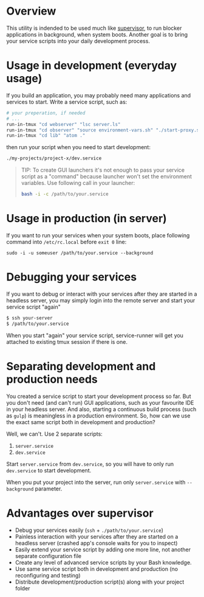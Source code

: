 # Overview 

This utility is indended to be used much like [supervisor](http://supervisord.org/), to run blocker applications in background, when system boots. Another goal is to bring your service scripts into your daily development process.

# Usage in development (everyday usage)

If you build an application, you may probably need many applications and services to start. Write a service script, such as: 

```sh
# your preperation, if needed
# ...
run-in-tmux "cd webserver" "lsc server.ls"
run-in-tmux "cd observer" "source environment-vars.sh" "./start-proxy.sh"
run-in-tmux "cd lib" "atom ."
```

then run your script when you need to start development: 

```sh
./my-projects/project-x/dev.service
```

> TIP: To create GUI launchers it's not enough to pass your service script as a "command" because launcher won't set the environment variables. Use following call in your launcher: 
> ```sh
> bash -i -c /path/to/your.service
> ```

# Usage in production (in server)
If you want to run your services when your system boots, place following command into `/etc/rc.local` before `exit 0` line:

```
sudo -i -u someuser /path/to/your.service --background
```

# Debugging your services
If you want to debug or interact with your services after they are started in a headless server, you may simply login into the remote server and start your service script "again"

```sh
$ ssh your-server 
$ /path/to/your.service
```

When you start "again" your service script, service-runner will get you attached to existing tmux session if there is one. 

# Separating development and production needs 

You created a service script to start your development process so far. But you don't need (and can't run) GUI applications, such as your favourite IDE in your headless server. And also, starting a continuous build process (such as `gulp`) is meaningless in a production environment. So, how can we use the exact same script both in development and production?

Well, we can't. Use 2 separate scripts: 

1. `server.service`
2. `dev.service`

Start `server.service` from `dev.service`, so you will have to only run `dev.service` to start development. 

When you put your project into the server, run only `server.service` with `--background` parameter. 

# Advantages over supervisor

* Debug your services easily (`ssh` + `./path/to/your.service`)
* Painless interaction with your services after they are started on a headless server (crashed app's console waits for you to inspect)
* Easily extend your service script by adding one more line, not another separate configuration file
* Create any level of advanced service scripts by your Bash knowledge. 
* Use same service script both in development and production (no reconfiguring and testing)
* Distribute development/production script(s) along with your project folder 
